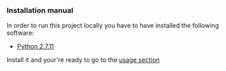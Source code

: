 ### Installation manual

In order to run this project locally you have to have installed the following software:

* [Python 2.7.11](https://www.python.org/downloads/release/python-2711/)

Install it and your're ready to go to the [usage section](https://github.com/PabloVallejo/udp-pinger/blob/master/USAGE-MANUAL.md)
